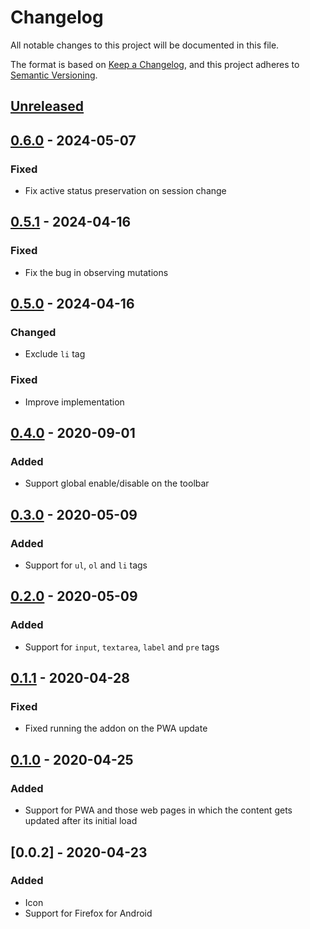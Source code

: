 # Changelog

All notable changes to this project will be documented in this file.

The format is based on [Keep a Changelog](https://keepachangelog.com/en/1.1.0/),
and this project adheres to [Semantic Versioning](https://semver.org/spec/v2.0.0.html).

## [Unreleased]

## [0.6.0] - 2024-05-07
### Fixed
- Fix active status preservation on session change

## [0.5.1] - 2024-04-16
### Fixed
- Fix the bug in observing mutations

## [0.5.0] - 2024-04-16
### Changed
- Exclude `li` tag

### Fixed
- Improve implementation

## [0.4.0] - 2020-09-01
### Added
- Support global enable/disable on the toolbar

## [0.3.0] - 2020-05-09
### Added
- Support for `ul`, `ol` and `li` tags

## [0.2.0] - 2020-05-09
### Added
- Support for `input`, `textarea`, `label` and `pre` tags

## [0.1.1] - 2020-04-28
### Fixed
- Fixed running the addon on the PWA update

## [0.1.0] - 2020-04-25
### Added
- Support for PWA and those web pages in which the content gets updated after its initial load

## [0.0.2] - 2020-04-23
### Added
- Icon
- Support for Firefox for Android

[unreleased]: https://framagit.org/dobidi/add-bidi-support-web-extension/-/compare/0.6.0...HEAD
[0.6.0]: https://framagit.org/dobidi/add-bidi-support-web-extension/-/compare/0.5.1...0.6.0
[0.5.1]: https://framagit.org/dobidi/add-bidi-support-web-extension/-/compare/0.5.0...0.5.1
[0.5.0]: https://framagit.org/dobidi/add-bidi-support-web-extension/-/compare/0.4.0...0.5.0
[0.4.0]: https://framagit.org/dobidi/add-bidi-support-web-extension/-/compare/0.3.0...0.4.0
[0.3.0]: https://framagit.org/dobidi/add-bidi-support-web-extension/-/compare/0.2.0...0.3.0
[0.2.0]: https://framagit.org/dobidi/add-bidi-support-web-extension/-/compare/0.1.1...0.2.0
[0.1.1]: https://framagit.org/dobidi/add-bidi-support-web-extension/-/compare/0.1.0...0.1.1
[0.1.0]: https://framagit.org/dobidi/add-bidi-support-web-extension/-/tags/0.1.0
